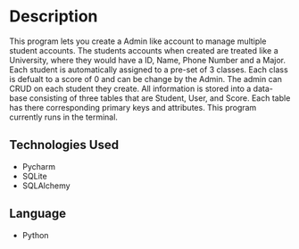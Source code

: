 # Description
This program lets you create a Admin like account to manage multiple student accounts. The students accounts when created are treated like a University, where they would have a ID, Name, Phone Number and a Major. Each student is automatically assigned to a pre-set of 3 classes. Each class is defualt to a score of 0 and can be change by the Admin. The admin can CRUD on each student they create. All information is stored into a data-base consisting of three tables that are Student, User, and Score. Each table has there corresponding primary keys and attributes. This program currently runs in the terminal.

## Technologies Used 
* Pycharm
* SQLite
* SQLAlchemy

## Language
* Python
